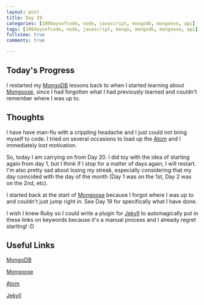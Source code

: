```yaml
---
layout: post
title: Day 19
categories: [100daysofcode, node, javascript, mongodb, mongoose, api]
tags: [100daysofcode, node, javascript, mongo, mongodb, mongoose, api]
fullview: true
comments: true

---
```


## Today's Progress
I restarted my [MongoDB](https://www.mongodb.com/) lessons back to when I started learning about [Mongoose](http://mongoosejs.com/), since I had forgotten what I had previously learned and couldn't remember where I was up to.

## Thoughts
I have have man-flu with a crippling headache and I just could not bring myself to code.  I tried on several occasions to load up the [Atom](https://atom.io/) and I immediately lost motivation.

So, today I am carrying on from Day 20.  I did toy with the idea of starting again from day 1, but I think if I stop for a matter of days again, I will restart.  I'm also pretty sad about losing my streak, especially considering that my day coincided with the day of the month (Day 1 was on the 1st, Day 2 was on the 2nd, etc).

I started back at the start of [Mongoose](http://mongoosejs.com/) because I forgot where I was up to and couldn't just jump right in.  See Day 19 for specifically what I have done.

I wish I knew Ruby so I could write a plugin for [Jekyll](https://jekyllrb.com/) to automagically put in these links on keywords because it's a manual process and I already regret starting! :D

## Useful Links
[MongoDB](https://www.mongodb.com/)

[Mongoose](http://mongoosejs.com/)

[Atom](https://atom.io/)

[Jekyll](https://jekyllrb.com/)
